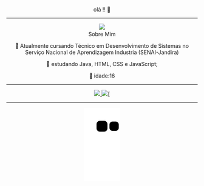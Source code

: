 <div align="center">olá !! 👋
<hr>
<div>
  <img height="center" src="https://media.giphy.com/media/BemKqR9RDK4V2/giphy.gif"/>
</div>
<div>
  Sobre Mim
  
  💬 Atualmente cursando Técnico em Desenvolvimento de Sistemas no Serviço Nacional de Aprendizagem Industria (SENAI-Jandira)
  
  📖 estudando Java, HTML, CSS e JavaScript;
  
  🌟 idade:16
  
  <hr>
  <div>
  <a href="https://github.com/VictorGomes06">
  <img height="160em" src="https://github-readme-stats.vercel.app/api?username=RodrigoBatis&show_icons=true&theme=Winter isComing&include_all_commits=true&count_private=true"/>
  <img height="165em" src="https://github-readme-stats.vercel.app/api/top-langs/?username=RodrigoBatis&layout=compact&langs_count=7&theme=Winter is Coming "/>[
  </div>
  <hr>
 
 ![Snake animation](https://github.com/RodrigoBatis/RodrigoBatis/blob/output/github-contribution-grid-snake.svg)


